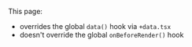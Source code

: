 This page:
* overrides the global `data()` hook via `+data.tsx`
* doesn't override the global `onBeforeRender()` hook
